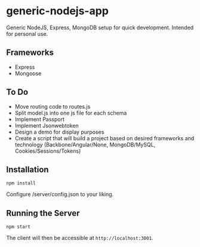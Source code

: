 # generic-nodejs-app
Generic NodeJS, Express, MongoDB setup for quick development. Intended for personal use.

## Frameworks
- Express
- Mongoose

## To Do
- Move routing code to routes.js
- Split model.js into one js file for each schema
- Implement Passport
- Implement Jsonwebtoken
- Design a demo for display purposes
- Create a script that will build a project based on desired frameworks and technology (Backbone/Angular/None, MongoDB/MySQL, Cookies/Sessions/Tokens)

## Installation
```
npm install
```
Configure /server/config.json to your liking.

## Running the Server
```
npm start
```

The client will then be accessible at `http://localhost:3001`.

